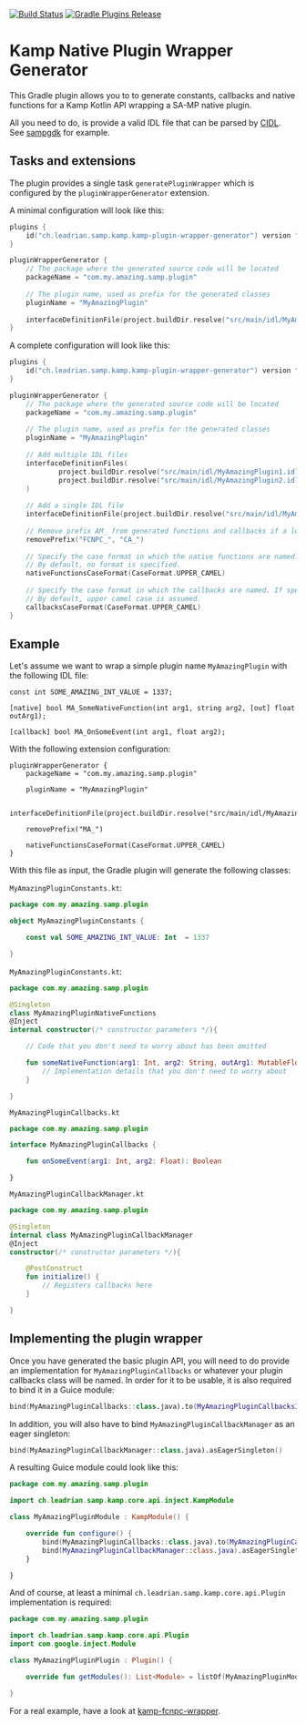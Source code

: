 ﻿[![Build Status](https://travis-ci.org/Double-O-Seven/kamp-plugin-wrapper-generator.svg?branch=master)](https://travis-ci.org/Double-O-Seven/kamp-plugin-wrapper-generator)
 [![Gradle Plugins Release](https://img.shields.io/github/tag/Double-O-Seven/kamp-plugin-wrapper-generator.svg)](https://plugins.gradle.org/plugin/ch.leadrian.samp.kamp.kamp-plugin-wrapper-generator)

# Kamp Native Plugin Wrapper Generator

This Gradle plugin allows you to to generate constants, callbacks and native functions for a Kamp Kotlin API wrapping a SA-MP native plugin.

All you need to do, is provide a valid IDL file that can be parsed by [CIDL](https://github.com/Zeex/cidl). See [sampgdk](https://github.com/Zeex/sampgdk/blob/master/lib/sampgdk/a_samp.idl) for example.

Tasks and extensions
--------------------

The plugin provides a single task `generatePluginWrapper` which is configured by the `pluginWrapperGenerator` extension.

A minimal configuration will look like this:
```kotlin
plugins {
    id("ch.leadrian.samp.kamp.kamp-plugin-wrapper-generator") version "1.0.0-rc3"
}

pluginWrapperGenerator {
    // The package where the generated source code will be located
    packageName = "com.my.amazing.samp.plugin"
    
    // The plugin name, used as prefix for the generated classes
    pluginName = "MyAmazingPlugin"
    
    interfaceDefinitionFile(project.buildDir.resolve("src/main/idl/MyAmazingPlugin.idl"))
}
```

A complete configuration will look like this:
```kotlin
plugins {
    id("ch.leadrian.samp.kamp.kamp-plugin-wrapper-generator") version "1.0.0-rc3"
}

pluginWrapperGenerator {
    // The package where the generated source code will be located
    packageName = "com.my.amazing.samp.plugin"
    
    // The plugin name, used as prefix for the generated classes
    pluginName = "MyAmazingPlugin"
    
    // Add multiple IDL files
    interfaceDefinitionFiles(
            project.buildDir.resolve("src/main/idl/MyAmazingPlugin1.idl"),
            project.buildDir.resolve("src/main/idl/MyAmazingPlugin2.idl")
    )
    
    // Add a single IDL file
    interfaceDefinitionFile(project.buildDir.resolve("src/main/idl/MyAmazingPlugin3.idl"))
    
    // Remove prefix AM_ from generated functions and callbacks if a lot of the functions are prefixed, like in FCNPC or ColAndreas
    removePrefix("FCNPC_", "CA_")
    
    // Specify the case format in which the native functions are named. If specified, the generated function names will be converted to lower camel case.
    // By default, no format is specified.
    nativeFunctionsCaseFormat(CaseFormat.UPPER_CAMEL)
    
    // Specify the case format in which the callbacks are named. If specified, the generated callback names will be converted to lower camel case.
    // By default, upper camel case is assumed.
    callbacksCaseFormat(CaseFormat.UPPER_CAMEL)
}
```

Example
-------

Let's assume we want to wrap a simple plugin name `MyAmazingPlugin` with the following IDL file:

```
const int SOME_AMAZING_INT_VALUE = 1337;

[native] bool MA_SomeNativeFunction(int arg1, string arg2, [out] float outArg1);

[callback] bool MA_OnSomeEvent(int arg1, float arg2);
```

With the following extension configuration:

```
pluginWrapperGenerator {
    packageName = "com.my.amazing.samp.plugin"
    
    pluginName = "MyAmazingPlugin"
    
    interfaceDefinitionFile(project.buildDir.resolve("src/main/idl/MyAmazingPlugin.idl"))
    
    removePrefix("MA_")
    
    nativeFunctionsCaseFormat(CaseFormat.UPPER_CAMEL)
}
```

With this file as input, the Gradle plugin will generate the following classes:

`MyAmazingPluginConstants.kt`:
```kotlin
package com.my.amazing.samp.plugin

object MyAmazingPluginConstants {

    const val SOME_AMAZING_INT_VALUE: Int  = 1337

}
```

`MyAmazingPluginConstants.kt`:
```kotlin
package com.my.amazing.samp.plugin

@Singleton
class MyAmazingPluginNativeFunctions
@Inject
internal constructor(/* constructor parameters */){

    // Code that you don't need to worry about has been omitted

    fun someNativeFunction(arg1: Int, arg2: String, outArg1: MutableFloatCell): Bool {
        // Implementation details that you don't need to worry about
    }

}
```

`MyAmazingPluginCallbacks.kt`
```kotlin
package com.my.amazing.samp.plugin

interface MyAmazingPluginCallbacks {

    fun onSomeEvent(arg1: Int, arg2: Float): Boolean

}
```

`MyAmazingPluginCallbackManager.kt`
```kotlin
package com.my.amazing.samp.plugin

@Singleton
internal class MyAmazingPluginCallbackManager
@Inject
constructor(/* constructor parameters */){

    @PostConstruct
    fun initialize() {
        // Registers callbacks here
    }

}
```

Implementing the plugin wrapper
-------------------------------

Once you have generated the basic plugin API, you will need to do provide an implementation for `MyAmazingPluginCallbacks` or whatever your plugin callbacks class will be named. In order for it to be usable, it is also required to bind it in a Guice module:
```kotlin
bind(MyAmazingPluginCallbacks::class.java).to(MyAmazingPluginCallbacksImplementation::class.java)
```

In addition, you will also have to bind `MyAmazingPluginCallbackManager` as an eager singleton:
```kotlin
bind(MyAmazingPluginCallbackManager::class.java).asEagerSingleton()
```

A resulting Guice module could look like this:
```kotlin
package com.my.amazing.samp.plugin

import ch.leadrian.samp.kamp.core.api.inject.KampModule

class MyAmazingPluginModule : KampModule() {

    override fun configure() {
        bind(MyAmazingPluginCallbacks::class.java).to(MyAmazingPluginCallbacksImplementation::class.java)
        bind(MyAmazingPluginCallbackManager::class.java).asEagerSingleton()
    }

}
```

And of course, at least a minimal `ch.leadrian.samp.kamp.core.api.Plugin` implementation is required:
```kotlin
package com.my.amazing.samp.plugin

import ch.leadrian.samp.kamp.core.api.Plugin
import com.google.inject.Module

class MyAmazingPluginPlugin : Plugin() {

    override fun getModules(): List<Module> = listOf(MyAmazingPluginModule())

}
```

For a real example, have a look at [kamp-fcnpc-wrapper](https://github.com/Double-O-Seven/kamp-fcnpc-wrapper).
